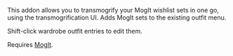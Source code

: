 This addon allows you to transmogrify your MogIt wishlist sets in one go, using the transmogrification UI. Adds MogIt sets to the existing outfit menu.

Shift-click wardrobe outfit entries to edit them.

Requires [MogIt](https://www.curseforge.com/wow/addons/mogit).